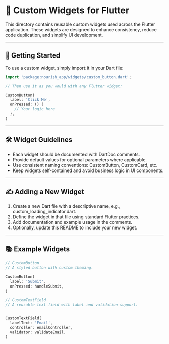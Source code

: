 # 🧩 Custom Widgets for Flutter

This directory contains reusable custom widgets used across the Flutter application. These widgets are designed to enhance consistency, reduce code duplication, and simplify UI development.

---

## 🚀 Getting Started

To use a custom widget, simply import it in your Dart file:  

```dart
import 'package:nourish_app/widgets/custom_button.dart';

// Then use it as you would with any Flutter widget:

CustomButton(
  label: 'Click Me',
  onPressed: () {
    // Your logic here
  },
)
```

---

## 🛠️ Widget Guidelines

- Each widget should be documented with DartDoc comments.
- Provide default values for optional parameters where applicable.
- Use consistent naming conventions: CustomButton, CustomCard, etc.
- Keep widgets self-contained and avoid business logic in UI components.



---

## ✍️ Adding a New Widget

1. Create a new Dart file with a descriptive name, e.g., custom_loading_indicator.dart.
2. Define the widget in that file using standard Flutter practices.
3. Add documentation and example usage in the comments.
4. Optionally, update this README to include your new widget.


---

## 📚 Example Widgets

```dart
// CustomButton
// A styled button with custom theming.

CustomButton(
  label: 'Submit',
  onPressed: handleSubmit,
)

// CustomTextField
// A reusable text field with label and validation support.


CustomTextField(
  labelText: 'Email',
  controller: emailController,
  validator: validateEmail,
)
```
